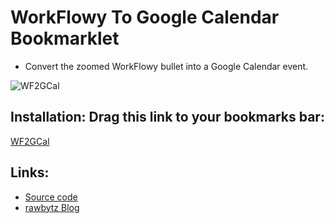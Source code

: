 # WorkFlowy To Google Calendar Bookmarklet
- Convert the zoomed WorkFlowy bullet into a Google Calendar event. 

![WF2GCal](https://i.imgur.com/waRp4dy.png)

## Installation: Drag this link to your bookmarks bar:

<a href="javascript:(function WF2GCal_2_3(isHF){function msToGCal(ms){const gString=new Date(ms).toISOString();return gString.replace(/\W/g,'').match(/.{13}/)[0]+'00Z'}function nextXminutes(m){const now=new Date((new Date).setSeconds(0,0));return now.setMinutes(Math.ceil(now.getMinutes()/m)*m)}const duration=30;const start=nextXminutes(30);const end=start+duration*60*1e3;const addEvent='https://calendar.google.com/calendar/r/eventedit?text=';const name=isHF?WF.currentItem().getNameInPlainText():document.title.replace(/ - WorkFlowy$/,'');const url=isHF?`https://workflowy.com${WF.currentItem().getUrl()}`:location.href;const details=`&amp;details=${encodeURIComponent(url)}`;const dates=`&amp;dates=${msToGCal(start)}/${msToGCal(end)}`;window.open(addEvent+encodeURIComponent(name)+details+dates)})(false);">WF2GCal</a>

## Links:
- [Source code](https://github.com/rawbytz/WF2GCal/blob/master/WF2GCal.js)
- [rawbytz Blog](https://rawbytz.wordpress.com/2018/02/05/workflowy-to-new-google-calendar/)

<!-- 
LINKS REFERENCING THIS
@BLOGGER https://www.blogger.com/blogger.g?blogID=6597785605721546133#editor/target=page;pageID=5861783429926200936

@SOFTWARE https://rawbytz.wordpress.com/software/

@BLOG https://rawbytz.wordpress.com/?s=WorkFlowy+to+google+calendar
 -->
